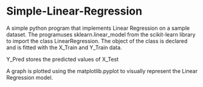 # Simple-Linear-Regression

A simple python program that implements Linear Regression on a sample dataset. The programuses sklearn.linear_model from the scikit-learn library to import the class LinearRegression. The object of the class is declared and is fitted with the X_Train and Y_Train data.

Y_Pred stores the predicted values of X_Test

A graph is plotted using the matplotlib.pyplot to visually represent the Linear Regression model.